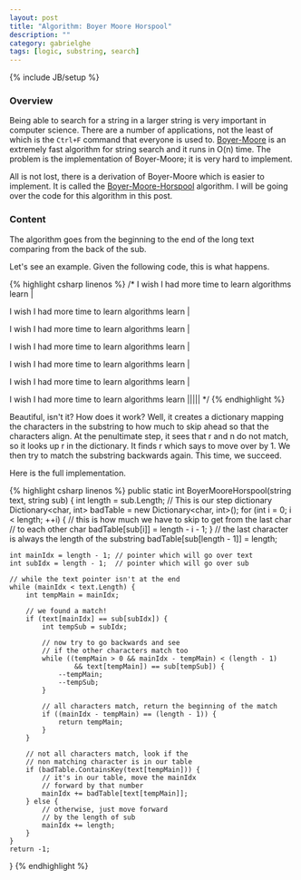 ```yaml
---
layout: post
title: "Algorithm: Boyer Moore Horspool"
description: ""
category: gabrielghe
tags: [logic, substring, search]
---
```

{% include JB/setup %}

<!-- Overview -->
<h3>Overview</h3>

Being able to search for a string in a larger string is very important in computer science. There are a number of applications, not the least of which is the `Ctrl+F` command that everyone is used to. [Boyer-Moore](http://en.wikipedia.org/wiki/Boyer%E2%80%93Moore_string_search_algorithm) is an extremely fast algorithm for string search and it runs in O(n) time. The problem is the implementation of Boyer-Moore; it is very hard to implement. 

All is not lost, there is a derivation of Boyer-Moore which is easier to implement. It is called the [Boyer-Moore-Horspool](http://en.wikipedia.org/wiki/Boyer%E2%80%93Moore%E2%80%93Horspool_algorithm) algorithm. I will be going over the code for this algorithm in this post.


<!-- Content -->
<h3>Content</h3>

The algorithm goes from the beginning to the end of the long text comparing from the back of the sub. 

Let's see an example. Given the following code, this is what happens.

<!-- Code _______________________________________-->
{% highlight csharp linenos %}
/*
I wish I had more time to learn algorithms
learn
    |

I wish I had more time to learn algorithms
     learn
         |

I wish I had more time to learn algorithms
          learn
              |

I wish I had more time to learn algorithms
               learn
                   |

I wish I had more time to learn algorithms
                    learn
                        |

I wish I had more time to learn algorithms
                         learn
                             |

I wish I had more time to learn algorithms
                          learn
                          |||||
 */
{% endhighlight %}
<!-- /Code ^^^^^^^^^^^^^^^^^^^^^^^^^^^^^^^^^^^^^^-->



Beautiful, isn't it? How does it work? Well, it creates a dictionary mapping the characters in the substring to how much to skip ahead so that the characters align. At the penultimate step, it sees that r and n do not match, so it looks up r in the dictionary. It finds r which says to move over by 1. We then try to match the substring backwards again. This time, we succeed.


Here is the full implementation.

<!-- Code _______________________________________-->
{% highlight csharp linenos %}
public static int BoyerMooreHorspool(string text, string sub) {
    int length = sub.Length;
    // This is our step dictionary
    Dictionary<char, int> badTable = new Dictionary<char, int>();
    for (int i = 0; i < length; ++i) {
        // this is how much we have to skip to get from the last char
        // to each other char
        badTable[sub[i]] = length - i - 1;
    }
    // the last character is always the length of the substring
    badTable[sub[length - 1]] = length;

    int mainIdx = length - 1; // pointer which will go over text
    int subIdx = length - 1;  // pointer which will go over sub

    // while the text pointer isn't at the end
    while (mainIdx < text.Length) {
        int tempMain = mainIdx;

        // we found a match!
        if (text[mainIdx] == sub[subIdx]) {
            int tempSub = subIdx;

            // now try to go backwards and see 
            // if the other characters match too
            while ((tempMain > 0 && mainIdx - tempMain) < (length - 1)
                    && text[tempMain]) == sub[tempSub]) {
                --tempMain;
                --tempSub;
            }

            // all characters match, return the beginning of the match
            if ((mainIdx - tempMain) == (length - 1)) {
                return tempMain;
            }
        }

        // not all characters match, look if the
        // non matching character is in our table
        if (badTable.ContainsKey(text[tempMain])) {
            // it's in our table, move the mainIdx
            // forward by that number
            mainIdx += badTable[text[tempMain]];
        } else {
            // otherwise, just move forward
            // by the length of sub
            mainIdx += length;
        }
    }
    return -1;
}
{% endhighlight %}
<!-- /Code ^^^^^^^^^^^^^^^^^^^^^^^^^^^^^^^^^^^^^^-->